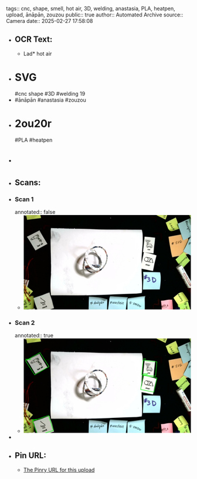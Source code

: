 tags:: cnc, shape, smell, hot air, 3D, welding, anastasia, PLA, heatpen, upload, ānāpān, zouzou
public:: true
author:: Automated Archive
source:: Camera
date:: 2025-02-27 17:58:08

- ## OCR Text:
	- Lad*
	  hot air
- # SVG
  #cnc 
   shape
   #3D
   #welding
   19
- #ānāpān
   #anastasia
  #zouzou
- # 2ou20r
   #PLA
   #heatpen
- #
- ## Scans:
- ### Scan 1
  annotated:: false
	- ![./assets/scans/2025-02-27T17-58-08-9173.jpg](./assets/scans/2025-02-27T17-58-08-9173.jpg)
- ### Scan 2
  annotated:: true
	- ![./assets/scans/2025-02-27T17-58-08-9410.jpg](./assets/scans/2025-02-27T17-58-08-9410.jpg)
-
- ## Pin URL:
	- [The Pinry URL for this upload](https://pinry.petau.net/pins/212/)
